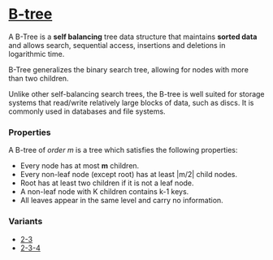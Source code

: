 # [B-tree](https://en.wikipedia.org/wiki/B-tree)

A B-Tree is a __self balancing__ tree data structure that maintains __sorted data__ and allows search, sequential access, insertions and deletions in logarithmic time.

B-Tree generalizes the binary search tree, allowing for nodes with more than two children.

Unlike other self-balancing search trees, the B-tree is well suited for storage systems that read/write relatively large blocks of data, such as discs. It is commonly used in databases and file systems.

### Properties

A B-tree of _order m_ is a tree which satisfies the following properties:

* Every node has at most __m__ children.
* Every non-leaf node (except root) has at least |m/2| child nodes.
* Root has at least two children if it is not a leaf node.
* A non-leaf node with K children contains k-1 keys.
* All leaves appear in the same level and carry no information.

### Variants

* [2-3](./2-3/README.md)
* [2-3-4](./2-3-4/README.md)
